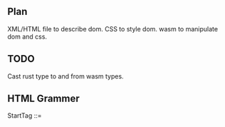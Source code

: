## Plan
XML/HTML file to describe dom.
CSS to style dom.
wasm to manipulate dom and css.

## TODO
Cast rust type to and from wasm types.

## HTML Grammer

StartTag ::=